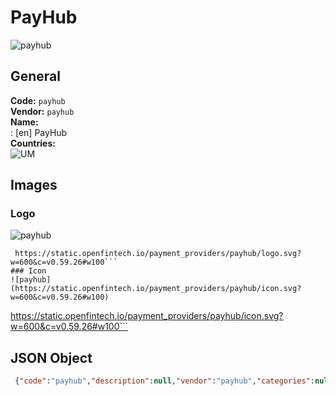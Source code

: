 # PayHub 
![payhub](https://static.openfintech.io/payment_providers/payhub/logo.svg?w=600&c=v0.59.26#w100)  
## General 
**Code:** `payhub`  
**Vendor:** `payhub`  
**Name:**  
:	[en] PayHub  
**Countries:**  
![UM](https://cdnjs.cloudflare.com/ajax/libs/flag-icon-css/3.3.0/flags/4x3/UM.svg#w24)  
 
## Images 
### Logo 
![payhub](https://static.openfintech.io/payment_providers/payhub/logo.svg?w=600&c=v0.59.26#w100)  
```
 https://static.openfintech.io/payment_providers/payhub/logo.svg?w=600&c=v0.59.26#w100```  
### Icon 
![payhub](https://static.openfintech.io/payment_providers/payhub/icon.svg?w=600&c=v0.59.26#w100)  
```
 https://static.openfintech.io/payment_providers/payhub/icon.svg?w=600&c=v0.59.26#w100```  
## JSON Object 
```json
 {"code":"payhub","description":null,"vendor":"payhub","categories":null,"countries":["UM"],"payment_method":null,"payout_method":null,"metadata":{"about_payments_code":"payhub"},"name":{"en":"PayHub"}}```  
